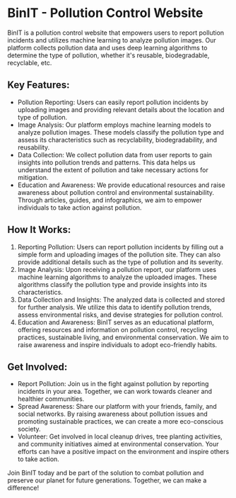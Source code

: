 # BinIT - Pollution Control Website

BinIT is a pollution control website that empowers users to report pollution incidents and utilizes machine learning to analyze pollution images. Our platform collects pollution data and uses deep learning algorithms to determine the type of pollution, whether it's reusable, biodegradable, recyclable, etc.

## Key Features:

- Pollution Reporting: Users can easily report pollution incidents by uploading images and providing relevant details about the location and type of pollution.
- Image Analysis: Our platform employs machine learning models to analyze pollution images. These models classify the pollution type and assess its characteristics such as recyclability, biodegradability, and reusability.
- Data Collection: We collect pollution data from user reports to gain insights into pollution trends and patterns. This data helps us understand the extent of pollution and take necessary actions for mitigation.
- Education and Awareness: We provide educational resources and raise awareness about pollution control and environmental sustainability. Through articles, guides, and infographics, we aim to empower individuals to take action against pollution.

## How It Works:

1. Reporting Pollution: Users can report pollution incidents by filling out a simple form and uploading images of the pollution site. They can also provide additional details such as the type of pollution and its severity.
2. Image Analysis: Upon receiving a pollution report, our platform uses machine learning algorithms to analyze the uploaded images. These algorithms classify the pollution type and provide insights into its characteristics.
3. Data Collection and Insights: The analyzed data is collected and stored for further analysis. We utilize this data to identify pollution trends, assess environmental risks, and devise strategies for pollution control.
5. Education and Awareness: BinIT serves as an educational platform, offering resources and information on pollution control, recycling practices, sustainable living, and environmental conservation. We aim to raise awareness and inspire individuals to adopt eco-friendly habits.

## Get Involved:

- Report Pollution: Join us in the fight against pollution by reporting incidents in your area. Together, we can work towards cleaner and healthier communities.
- Spread Awareness: Share our platform with your friends, family, and social networks. By raising awareness about pollution issues and promoting sustainable practices, we can create a more eco-conscious society.
- Volunteer: Get involved in local cleanup drives, tree planting activities, and community initiatives aimed at environmental conservation. Your efforts can have a positive impact on the environment and inspire others to take action.

Join BinIT today and be part of the solution to combat pollution and preserve our planet for future generations. Together, we can make a difference!
